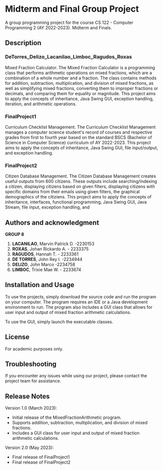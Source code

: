 # Midterm and Final Group Project
A group programming project for the course CS 122 - Computer Programming 2 (AY 2022-2023).
Midterm and Finals.

## Description
### DeTorres_Delizo_Lacanilao_Limboc_Ragudos_Roxas
Mixed Fraction Calculator.
The Mixed Fraction Calculator is a programming class that performs arithmetic operations on mixed fractions, which are a combination of a whole number and a fraction. The class contains methods for addition, subtraction, multiplication, and division of mixed fractions, as well as simplifying mixed fractions, converting them to improper fractions or decimals, and comparing them for equality or magnitude.
This project aims to apply the concepts of inheritance, Java Swing GUI, exception handling, iteration, and arithmetic operations.

### FinalProject1
Curriculum Checklist Management.
The Curriculum Checklist Management manages a computer science student's record of courses and respective grades from first to fourth year based on the standard BSCS (Bachelor of Science in Computer Science) curriculum of AY 2022-2023.
This project aims to apply the concepts of inheritance, Java Swing GUI, file input/output, and exception handling.

### FinalProject2
Citizen Database Management.
The Citizen Database Management creates useful outputs from 600 citizens. These outputs include searching/indexing a citizen, displaying citizens based on given filters, displaying citizens with specific domains from their emails using given filters, the graphical demographics of the citiziens.
This project aims to apply the concepts of inheritance, interfaces, functional programming, Java Swing GUI, Java Stream, file input, exception handling, and 

## Authors and acknowledgment
**GROUP 8**

1. **LACANILAO**, Marvin Patrick D. -2230153
2. **ROXAS**, Johan Rickardo A. - 2233375
3. **RAGUDOS**, Hannah T. - 2233361
4. **DE TORRES**, John Rey I. -2234944
5. **DELIZO**, John Marco -2234758
6. **LIMBOC**, Trixie Mae W. - 2233674

## Installation and Usage
To use the projects, simply download the source code and run the program on your computer. The program requires an IDE or a Java development environment to run. The program also includes a GUI class that allows for user input and output of mixed fraction arithmetic calculations.

To use the GUI, simply launch the executable classes.

## License 
For academic purposes only. 

## Troubleshooting
If you encounter any issues while using our project, please contact the project team for assistance.

## Release Notes
Version 1.0 (March 2023):

- Initial release of the MixedFractionArithmetic program.
- Supports addition, subtraction, multiplication, and division of mixed fractions.
- Includes a GUI class for user input and output of mixed fraction arithmetic calculations.

Version 2.0 (May 2023):

- Final release of FinalProject1
- Final release of FinalProject2
